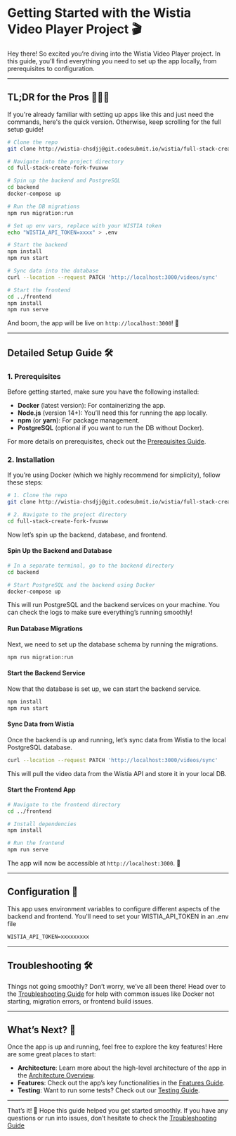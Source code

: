 # Getting Started with the Wistia Video Player Project 🎬

Hey there! So excited you’re diving into the Wistia Video Player project. In this guide, you’ll find everything you need to set up the app locally, from prerequisites to configuration.

---

## TL;DR for the Pros 🏃‍♂️💨

If you're already familiar with setting up apps like this and just need the commands, here's the quick version. Otherwise, keep scrolling for the full setup guide!

```bash
# Clone the repo
git clone http://wistia-chsdjj@git.codesubmit.io/wistia/full-stack-create-fork-fvuxww

# Navigate into the project directory
cd full-stack-create-fork-fvuxww

# Spin up the backend and PostgreSQL
cd backend
docker-compose up

# Run the DB migrations
npm run migration:run

# Set up env vars, replace with your WISTIA token
echo "WISTIA_API_TOKEN=xxxx" > .env

# Start the backend
npm install
npm run start

# Sync data into the database
curl --location --request PATCH 'http://localhost:3000/videos/sync'

# Start the frontend
cd ../frontend
npm install
npm run serve
```

And boom, the app will be live on `http://localhost:3000`! 🎉

---

## Detailed Setup Guide 🛠️

### 1. Prerequisites

Before getting started, make sure you have the following installed:

- **Docker** (latest version): For containerizing the app.
- **Node.js** (version 14+): You’ll need this for running the app locally.
- **npm** (or **yarn**): For package management.
- **PostgreSQL** (optional if you want to run the DB without Docker).

For more details on prerequisites, check out the [Prerequisites Guide](./prerequisites.md).

### 2. Installation

If you’re using Docker (which we highly recommend for simplicity), follow these steps:

```bash
# 1. Clone the repo
git clone http://wistia-chsdjj@git.codesubmit.io/wistia/full-stack-create-fork-fvuxww

# 2. Navigate to the project directory
cd full-stack-create-fork-fvuxww
```

Now let’s spin up the backend, database, and frontend.

#### Spin Up the Backend and Database

```bash
# In a separate terminal, go to the backend directory
cd backend

# Start PostgreSQL and the backend using Docker
docker-compose up
```

This will run PostgreSQL and the backend services on your machine. You can check the logs to make sure everything’s running smoothly!

#### Run Database Migrations

Next, we need to set up the database schema by running the migrations.

```bash
npm run migration:run
```

#### Start the Backend Service

Now that the database is set up, we can start the backend service.

```bash
npm install
npm run start
```

#### Sync Data from Wistia

Once the backend is up and running, let’s sync data from Wistia to the local PostgreSQL database.

```bash
curl --location --request PATCH 'http://localhost:3000/videos/sync'
```

This will pull the video data from the Wistia API and store it in your local DB.

#### Start the Frontend App

```bash
# Navigate to the frontend directory
cd ../frontend

# Install dependencies
npm install

# Run the frontend
npm run serve
```

The app will now be accessible at `http://localhost:3000`. 🎉

---

## Configuration 🔧

This app uses environment variables to configure different aspects of the backend and frontend. You'll need to set your WISTIA_API_TOKEN in an .env file

```
WISTIA_API_TOKEN=xxxxxxxxx
```

---

## Troubleshooting 🛠️

Things not going smoothly? Don’t worry, we’ve all been there! Head over to the [Troubleshooting Guide](./troubleshooting.md) for help with common issues like Docker not starting, migration errors, or frontend build issues.

---

## What’s Next? 🚀

Once the app is up and running, feel free to explore the key features! Here are some great places to start:

- **Architecture**: Learn more about the high-level architecture of the app in the [Architecture Overview](../architecture/README.md).
- **Features**: Check out the app’s key functionalities in the [Features Guide](../features/README.md).
- **Testing**: Want to run some tests? Check out our [Testing Guide](../testing/README.md).

---

That’s it! 🎉 Hope this guide helped you get started smoothly. If you have any questions or run into issues, don’t hesitate to check the [Troubleshooting Guide](./troubleshooting.md)

